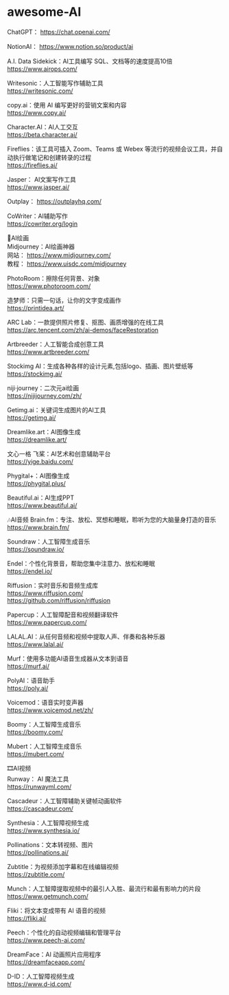 # awesome-AI

ChatGPT： https://chat.openai.com/

NotionAI： https://www.notion.so/product/ai

A.I. Data Sidekick：AI工具编写 SQL、文档等的速度提高10倍  
https://www.airops.com/

Writesonic：人工智能写作辅助工具  
https://writesonic.com/

copy.ai：使用 AI 编写更好的营销文案和内容  
https://www.copy.ai/

Character.AI：AI人工交互  
https://beta.character.ai/

Fireflies：该工具可插入 Zoom、Teams 或 Webex 等流行的视频会议工具，并自动执行做笔记和创建转录的过程  
https://fireflies.ai/

Jasper： AI文案写作工具  
https://www.jasper.ai/

Outplay： https://outplayhq.com/

CoWriter：AI辅助写作  
https://cowriter.org/login


🎨AI绘画  
Midjourney：AI绘画神器  
网站： https://www.midjourney.com/  
教程： https://www.uisdc.com/midjourney

PhotoRoom：擦除任何背景、对象  
https://www.photoroom.com/

造梦师：只需一句话，让你的文字变成画作  
https://printidea.art/

ARC Lab：一款提供照片修复、抠图、画质增强的在线工具  
https://arc.tencent.com/zh/ai-demos/faceRestoration

Artbreeder：人工智能合成创意工具  
https://www.artbreeder.com/

Stockimg AI：生成各种各样的设计元素,包括logo、插画、图片壁纸等  
https://stockimg.ai/

niji·journey：二次元ai绘画  
https://nijijourney.com/zh/

Getimg.ai：关键词生成图片的AI工具  
https://getimg.ai/

Dreamlike.art：AI图像生成  
https://dreamlike.art/

文心一格 飞桨：AI艺术和创意辅助平台  
https://yige.baidu.com/

Phygital+：AI图像生成  
https://phygital.plus/

Beautiful.ai：AI生成PPT  
https://www.beautiful.ai/


🎶AI音频
Brain.fm：专注、放松、冥想和睡眠，聆听为您的大脑量身打造的音乐  
https://www.brain.fm/

Soundraw：人工智障生成音乐  
https://soundraw.io/

Endel：个性化背景音，帮助您集中注意力、放松和睡眠  
https://endel.io/

Riffusion：实时音乐和音频生成库  
https://www.riffusion.com/  
https://github.com/riffusion/riffusion

Papercup：人工智障配音和视频翻译软件  
https://www.papercup.com/

LALAL.AI：从任何音频和视频中提取人声、伴奏和各种乐器  
https://www.lalal.ai/

Murf：使用多功能AI语音生成器从文本到语音  
https://murf.ai/

PolyAI：语音助手  
https://poly.ai/  

Voicemod：语音实时变声器  
https://www.voicemod.net/zh/

Boomy：人工智障生成音乐  
https://boomy.com/

Mubert：人工智障生成音乐  
https://mubert.com/


🎞AI视频  
Runway： AI 魔法工具  
https://runwayml.com/

Cascadeur：人工智障辅助关键帧动画软件  
https://cascadeur.com/

Synthesia：人工智障视频生成  
https://www.synthesia.io/

Pollinations：文本转视频、图片  
https://pollinations.ai/

Zubtitle：为视频添加字幕和在线编辑视频  
https://zubtitle.com/

Munch：人工智障提取视频中的最引人入胜、最流行和最有影响力的片段  
https://www.getmunch.com/

Fliki：将文本变成带有 AI 语音的视频  
https://fliki.ai/

Peech：个性化的自动视频编辑和管理平台  
https://www.peech-ai.com/

DreamFace：AI 动画照片应用程序  
https://dreamfaceapp.com/

D-ID：人工智障视频生成  
https://www.d-id.com/

